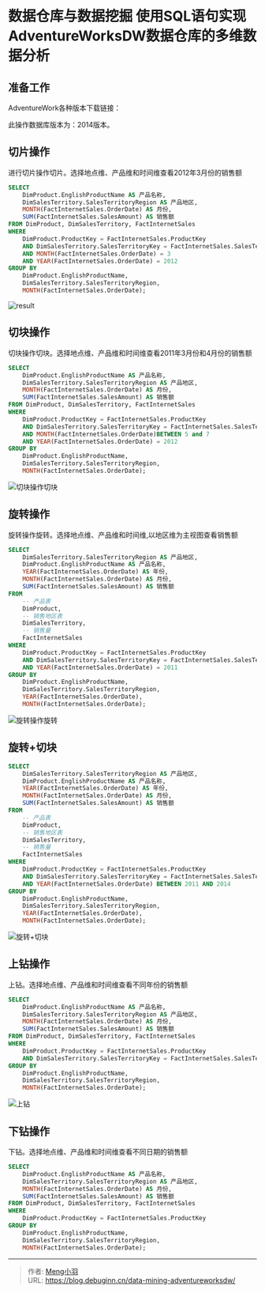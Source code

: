 # 数据仓库与数据挖掘 使用SQL语句实现AdventureWorksDW数据仓库的多维数据分析


## 准备工作

AdventureWork各种版本下载链接：

此操作数据库版本为：2014版本。

## 切片操作

进行切片操作切片。选择地点维、产品维和时间维查看2012年3月份的销售额

```sql
SELECT 
	DimProduct.EnglishProductName AS 产品名称, 
	DimSalesTerritory.SalesTerritoryRegion AS 产品地区,
	MONTH(FactInternetSales.OrderDate) AS 月份,
	SUM(FactInternetSales.SalesAmount) AS 销售额
FROM DimProduct, DimSalesTerritory, FactInternetSales
WHERE
	DimProduct.ProductKey = FactInternetSales.ProductKey
	AND DimSalesTerritory.SalesTerritoryKey = FactInternetSales.SalesTerritoryKey
	AND MONTH(FactInternetSales.OrderDate) = 3
	AND YEAR(FactInternetSales.OrderDate) = 2012
GROUP BY 
	DimProduct.EnglishProductName,
	DimSalesTerritory.SalesTerritoryRegion,
	MONTH(FactInternetSales.OrderDate);
```

![result](https://image.debuginn.cn/202303252142124.png)

## 切块操作

切块操作切块。选择地点维、产品维和时间维查看2011年3月份和4月份的销售额

```sql
SELECT 
	DimProduct.EnglishProductName AS 产品名称, 
	DimSalesTerritory.SalesTerritoryRegion AS 产品地区,
	MONTH(FactInternetSales.OrderDate) AS 月份,
	SUM(FactInternetSales.SalesAmount) AS 销售额
FROM DimProduct, DimSalesTerritory, FactInternetSales
WHERE
	DimProduct.ProductKey = FactInternetSales.ProductKey
	AND DimSalesTerritory.SalesTerritoryKey = FactInternetSales.SalesTerritoryKey
	AND MONTH(FactInternetSales.OrderDate)BETWEEN 5 and 7
	AND YEAR(FactInternetSales.OrderDate) = 2012
GROUP BY 
	DimProduct.EnglishProductName,
	DimSalesTerritory.SalesTerritoryRegion,
	MONTH(FactInternetSales.OrderDate);
```

![切块操作切块](https://image.debuginn.cn/202303252144018.png)

## 旋转操作

旋转操作旋转。选择地点维、产品维和时间维,以地区维为主视图查看销售额

```sql
SELECT 
	DimSalesTerritory.SalesTerritoryRegion AS 产品地区,
	DimProduct.EnglishProductName AS 产品名称, 
	YEAR(FactInternetSales.OrderDate) AS 年份,
	MONTH(FactInternetSales.OrderDate) AS 月份,
	SUM(FactInternetSales.SalesAmount) AS 销售额
FROM 
	-- 产品表
	DimProduct,
	-- 销售地区表 
	DimSalesTerritory, 
	-- 销售量
	FactInternetSales
WHERE
	DimProduct.ProductKey = FactInternetSales.ProductKey
	AND DimSalesTerritory.SalesTerritoryKey = FactInternetSales.SalesTerritoryKey
	AND YEAR(FactInternetSales.OrderDate) = 2011
GROUP BY 
	DimProduct.EnglishProductName,
	DimSalesTerritory.SalesTerritoryRegion,
	YEAR(FactInternetSales.OrderDate),
	MONTH(FactInternetSales.OrderDate);
```

![旋转操作旋转](https://image.debuginn.cn/202303252144795.png)

## 旋转+切块

```sql
SELECT 
	DimSalesTerritory.SalesTerritoryRegion AS 产品地区,
	DimProduct.EnglishProductName AS 产品名称, 
	YEAR(FactInternetSales.OrderDate) AS 年份,
	MONTH(FactInternetSales.OrderDate) AS 月份,
	SUM(FactInternetSales.SalesAmount) AS 销售额
FROM 
	-- 产品表
	DimProduct,
	-- 销售地区表 
	DimSalesTerritory, 
	-- 销售量
	FactInternetSales
WHERE
	DimProduct.ProductKey = FactInternetSales.ProductKey
	AND DimSalesTerritory.SalesTerritoryKey = FactInternetSales.SalesTerritoryKey
	AND YEAR(FactInternetSales.OrderDate) BETWEEN 2011 AND 2014
GROUP BY 
	DimProduct.EnglishProductName,
	DimSalesTerritory.SalesTerritoryRegion,
	YEAR(FactInternetSales.OrderDate),
	MONTH(FactInternetSales.OrderDate);
```

![旋转+切块](https://image.debuginn.cn/202303252145242.png)

## 上钻操作

上钻。选择地点维、产品维和时间维查看不同年份的销售额

```sql
SELECT 
	DimProduct.EnglishProductName AS 产品名称, 
	DimSalesTerritory.SalesTerritoryRegion AS 产品地区,
	MONTH(FactInternetSales.OrderDate) AS 月份,
	SUM(FactInternetSales.SalesAmount) AS 销售额
FROM DimProduct, DimSalesTerritory, FactInternetSales
WHERE
	DimProduct.ProductKey = FactInternetSales.ProductKey
	AND DimSalesTerritory.SalesTerritoryKey = FactInternetSales.SalesTerritoryKey
GROUP BY 
	DimProduct.EnglishProductName,
	DimSalesTerritory.SalesTerritoryRegion,
	MONTH(FactInternetSales.OrderDate);
```

![上钻](https://image.debuginn.cn/202303252146458.png)

## 下钻操作

下钻。选择地点维、产品维和时间维查看不同日期的销售额

```sql
SELECT 
	DimProduct.EnglishProductName AS 产品名称, 
	DimSalesTerritory.SalesTerritoryRegion AS 产品地区,
	MONTH(FactInternetSales.OrderDate) AS 月份,
	SUM(FactInternetSales.SalesAmount) AS 销售额
FROM DimProduct, DimSalesTerritory, FactInternetSales
WHERE
	DimProduct.ProductKey = FactInternetSales.ProductKey
GROUP BY 
	DimProduct.EnglishProductName,
	DimSalesTerritory.SalesTerritoryRegion,
	MONTH(FactInternetSales.OrderDate);
```


---

> 作者: [Meng小羽](https://www.debuginn.cn)  
> URL: https://blog.debuginn.cn/data-mining-adventureworksdw/  

